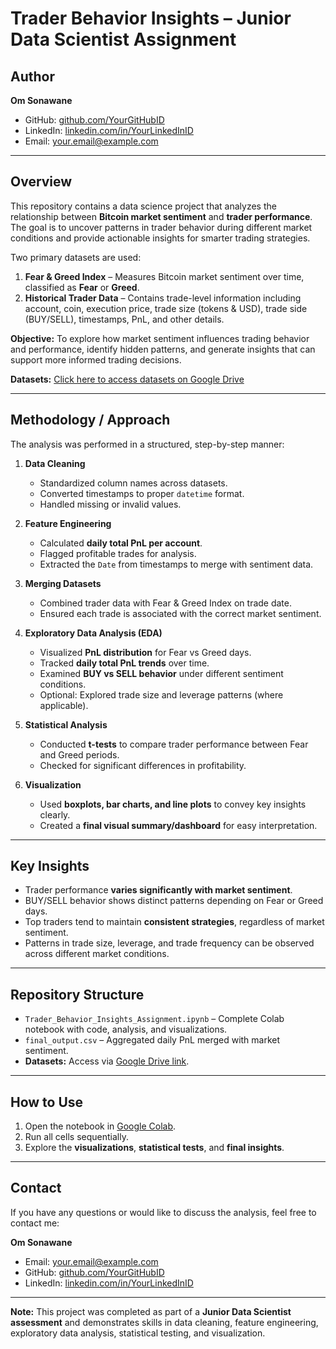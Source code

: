 # Trader Behavior Insights – Junior Data Scientist Assignment

## Author
**Om Sonawane**  
- GitHub: [github.com/YourGitHubID](https://github.com/YourGitHubID)  
- LinkedIn: [linkedin.com/in/YourLinkedInID](https://linkedin.com/in/YourLinkedInID)  
- Email: your.email@example.com  

---

## Overview
This repository contains a data science project that analyzes the relationship between **Bitcoin market sentiment** and **trader performance**. The goal is to uncover patterns in trader behavior during different market conditions and provide actionable insights for smarter trading strategies.  

Two primary datasets are used:

1. **Fear & Greed Index** – Measures Bitcoin market sentiment over time, classified as **Fear** or **Greed**.  
2. **Historical Trader Data** – Contains trade-level information including account, coin, execution price, trade size (tokens & USD), trade side (BUY/SELL), timestamps, PnL, and other details.

**Objective:** To explore how market sentiment influences trading behavior and performance, identify hidden patterns, and generate insights that can support more informed trading decisions.

**Datasets:** [Click here to access datasets on Google Drive](https://drive.google.com/drive/folders/1JChsIXU0pAnoHbSMwAz26wc_mDqRa72G?usp=drive_link)

---

## Methodology / Approach
The analysis was performed in a structured, step-by-step manner:

1. **Data Cleaning**
   - Standardized column names across datasets.  
   - Converted timestamps to proper `datetime` format.  
   - Handled missing or invalid values.  

2. **Feature Engineering**
   - Calculated **daily total PnL per account**.  
   - Flagged profitable trades for analysis.  
   - Extracted the `Date` from timestamps to merge with sentiment data.

3. **Merging Datasets**
   - Combined trader data with Fear & Greed Index on trade date.  
   - Ensured each trade is associated with the correct market sentiment.

4. **Exploratory Data Analysis (EDA)**
   - Visualized **PnL distribution** for Fear vs Greed days.  
   - Tracked **daily total PnL trends** over time.  
   - Examined **BUY vs SELL behavior** under different sentiment conditions.  
   - Optional: Explored trade size and leverage patterns (where applicable).

5. **Statistical Analysis**
   - Conducted **t-tests** to compare trader performance between Fear and Greed periods.  
   - Checked for significant differences in profitability.

6. **Visualization**
   - Used **boxplots, bar charts, and line plots** to convey key insights clearly.  
   - Created a **final visual summary/dashboard** for easy interpretation.

---

## Key Insights
- Trader performance **varies significantly with market sentiment**.  
- BUY/SELL behavior shows distinct patterns depending on Fear or Greed days.  
- Top traders tend to maintain **consistent strategies**, regardless of market sentiment.  
- Patterns in trade size, leverage, and trade frequency can be observed across different market conditions.

---

## Repository Structure
- `Trader_Behavior_Insights_Assignment.ipynb` – Complete Colab notebook with code, analysis, and visualizations.  
- `final_output.csv` – Aggregated daily PnL merged with market sentiment.  
- **Datasets:** Access via [Google Drive link](https://drive.google.com/drive/folders/1JChsIXU0pAnoHbSMwAz26wc_mDqRa72G?usp=drive_link).

---

## How to Use
1. Open the notebook in [Google Colab](https://colab.research.google.com/).  
2. Run all cells sequentially.  
3. Explore the **visualizations**, **statistical tests**, and **final insights**.  

---

## Contact
If you have any questions or would like to discuss the analysis, feel free to contact me:  

**Om Sonawane**  
- Email: your.email@example.com  
- GitHub: [github.com/YourGitHubID](https://github.com/YourGitHubID)  
- LinkedIn: [linkedin.com/in/YourLinkedInID](https://linkedin.com/in/YourLinkedInID)

---

**Note:** This project was completed as part of a **Junior Data Scientist assessment** and demonstrates skills in data cleaning, feature engineering, exploratory data analysis, statistical testing, and visualization.
